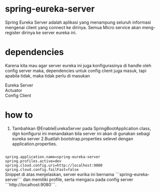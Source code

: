 # spring-eureka-server
Spring Eureka Server adalah aplikasi yang menampung seluruh informasi mengenai client yang connect ke dirinya. Semua Micro service akan meng-register dirinya ke server eureka ini. 

# dependencies
Karena kita mau agar server eureka ini juga konfigurasinya di handle oleh config server maka, dependencies untuk config client juga masuk, tapi apabila tidak, maka tidak perlu di masukan</br>

Eureka Server</br>
Actuator</br>
Config Client</br>

# how to
1. Tambahkan @EnableEurekaServer pada SpringBootApplication class, dgn konfigursi ini menandakan bila server ini akan di gunakan sebagi eureka server
2.Buatlah bootstrap.properties selevel dengan application.properties. 
<code>
spring.application.name=spring-eureka-server
spring.profiles.active=dev
spring.cloud.config.uri=http://localhost:9080
spring.cloud.config.failFast=false	
</code>
Snippet di atas menjelaskan, server eurika ini bernama ```spring-eureka-server``` dan memiliki profile, serta mengacu pada config server ```http://localhost:9080```.
